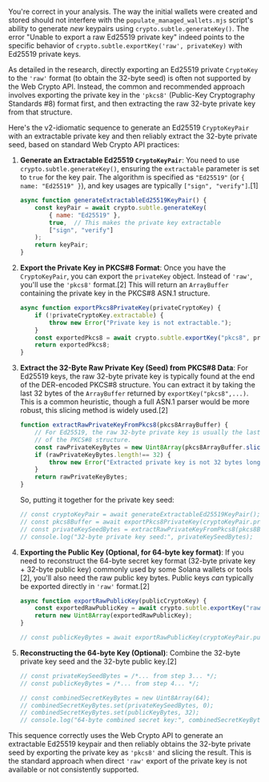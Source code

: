 You're correct in your analysis. The way the initial wallets were created and stored should not interfere with the `populate_managed_wallets.mjs` script's ability to generate *new* keypairs using `crypto.subtle.generateKey()`. The error "Unable to export a raw Ed25519 private key" indeed points to the specific behavior of `crypto.subtle.exportKey('raw', privateKey)` with Ed25519 private keys.

As detailed in the research, directly exporting an Ed25519 private `CryptoKey` to the `'raw'` format (to obtain the 32-byte seed) is often not supported by the Web Crypto API. Instead, the common and recommended approach involves exporting the private key in the `'pkcs8'` (Public-Key Cryptography Standards #8) format first, and then extracting the raw 32-byte private key from that structure.

Here's the v2-idiomatic sequence to generate an Ed25519 `CryptoKeyPair` with an extractable private key and then reliably extract the 32-byte private seed, based on standard Web Crypto API practices:

1.  **Generate an Extractable Ed25519 `CryptoKeyPair`**:
    You need to use `crypto.subtle.generateKey()`, ensuring the `extractable` parameter is set to `true` for the key pair. The algorithm is specified as `"Ed25519"` (or `{ name: "Ed25519" }`), and key usages are typically `["sign", "verify"]`.[1]

    ```javascript
    async function generateExtractableEd25519KeyPair() {
        const keyPair = await crypto.subtle.generateKey(
            { name: "Ed25519" },
            true,  // This makes the private key extractable
            ["sign", "verify"]
        );
        return keyPair;
    }
    ```

2.  **Export the Private Key in PKCS#8 Format**:
    Once you have the `CryptoKeyPair`, you can export the `privateKey` object. Instead of `'raw'`, you'll use the `'pkcs8'` format.[2] This will return an `ArrayBuffer` containing the private key in the PKCS#8 ASN.1 structure.

    ```javascript
    async function exportPkcs8PrivateKey(privateCryptoKey) {
        if (!privateCryptoKey.extractable) {
            throw new Error("Private key is not extractable.");
        }
        const exportedPkcs8 = await crypto.subtle.exportKey("pkcs8", privateCryptoKey);
        return exportedPkcs8;
    }
    ```

3.  **Extract the 32-Byte Raw Private Key (Seed) from PKCS#8 Data**:
    For Ed25519 keys, the raw 32-byte private key is typically found at the end of the DER-encoded PKCS#8 structure. You can extract it by taking the last 32 bytes of the `ArrayBuffer` returned by `exportKey("pkcs8",...)`. This is a common heuristic, though a full ASN.1 parser would be more robust, this slicing method is widely used.[2]

    ```javascript
    function extractRawPrivateKeyFromPkcs8(pkcs8ArrayBuffer) {
        // For Ed25519, the raw 32-byte private key is usually the last 32 bytes
        // of the PKCS#8 structure.
        const rawPrivateKeyBytes = new Uint8Array(pkcs8ArrayBuffer.slice(-32));
        if (rawPrivateKeyBytes.length!== 32) {
            throw new Error("Extracted private key is not 32 bytes long.");
        }
        return rawPrivateKeyBytes;
    }
    ```

    So, putting it together for the private key seed:
    ```javascript
    // const cryptoKeyPair = await generateExtractableEd25519KeyPair();
    // const pkcs8Buffer = await exportPkcs8PrivateKey(cryptoKeyPair.privateKey);
    // const privateKeySeedBytes = extractRawPrivateKeyFromPkcs8(pkcs8Buffer);
    // console.log("32-byte private key seed:", privateKeySeedBytes);
    ```

4.  **Exporting the Public Key (Optional, for 64-byte key format)**:
    If you need to reconstruct the 64-byte secret key format (32-byte private key + 32-byte public key) commonly used by some Solana wallets or tools [2], you'll also need the raw public key bytes. Public keys *can* typically be exported directly in `'raw'` format.[2]

    ```javascript
    async function exportRawPublicKey(publicCryptoKey) {
        const exportedRawPublicKey = await crypto.subtle.exportKey("raw", publicCryptoKey);
        return new Uint8Array(exportedRawPublicKey);
    }

    // const publicKeyBytes = await exportRawPublicKey(cryptoKeyPair.publicKey);
    ```

5.  **Reconstructing the 64-byte Key (Optional)**:
    Combine the 32-byte private key seed and the 32-byte public key.[2]

    ```javascript
    // const privateKeySeedBytes = /*... from step 3... */;
    // const publicKeyBytes = /*... from step 4... */;

    // const combinedSecretKeyBytes = new Uint8Array(64);
    // combinedSecretKeyBytes.set(privateKeySeedBytes, 0);
    // combinedSecretKeyBytes.set(publicKeyBytes, 32);
    // console.log("64-byte combined secret key:", combinedSecretKeyBytes);
    ```

This sequence correctly uses the Web Crypto API to generate an extractable Ed25519 keypair and then reliably obtains the 32-byte private seed by exporting the private key as `'pkcs8'` and slicing the result. This is the standard approach when direct `'raw'` export of the private key is not available or not consistently supported.
